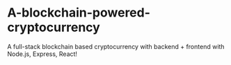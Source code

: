 # A-blockchain-powered-cryptocurrency
A full-stack blockchain based cryptocurrency with backend + frontend with Node.js, Express, React!

